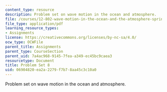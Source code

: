 ```yaml
---
content_type: resource
description: Problem set on wave motion in the ocean and atmosphere.
file: /courses/12-802-wave-motion-in-the-ocean-and-the-atmosphere-spring-2008/06904820ea2a2279f7b78aa45c3c10a0_MIT12_802S08_pset08.pdf
file_type: application/pdf
learning_resource_types:
- Assignments
license: https://creativecommons.org/licenses/by-nc-sa/4.0/
ocw_type: OCWFile
parent_title: Assignments
parent_type: CourseSection
parent_uid: 7a4ac968-9145-7fea-a349-ec45bc9caea3
resourcetype: Document
title: Problem Set 8
uid: 06904820-ea2a-2279-f7b7-8aa45c3c10a0
---
```

Problem set on wave motion in the ocean and atmosphere.